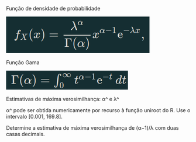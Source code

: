 Função de densidade de probabilidade

![alt text](image.png)

Função Gama

![alt text](image-1.png)

Estimativas de máxima verosimilhança: α^ e λ^

α^ pode ser obtida numericamente por recurso à função uniroot do R. Use o intervalo [0.001, 169.8].

Determine a estimativa de máxima verosimilhança de (α−1)/λ com duas casas decimais.